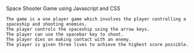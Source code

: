 Space Shooter Game using Javascript and CSS

    The game is a one player game which involves the player controlling a spaceship and shooting enemies.
    The player controls the spaceship using the arrow keys.
    The player can use the spacebar key to shoot.
    The player dies on making contact with an enemy.
    The player is given three lives to achieve the highest score possible.
